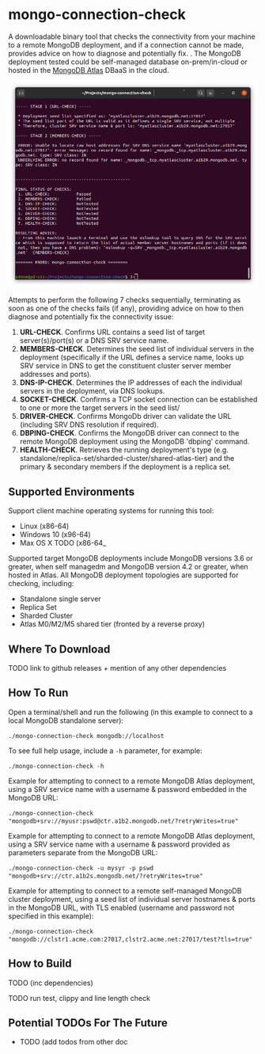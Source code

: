 # mongo-connection-check

A downloadable binary tool that checks the connectivity from your machine to a remote MongoDB deployment, and if a connection cannot be made, provides advice on how to diagnose and potentially fix.
. The MongoDB deployment tested could be self-managed database on-prem/in-cloud or hosted in the [MongoDB Atlas](https://www.mongodb.com/cloud/atlas) DBaaS in the cloud.

![Screenshot of mongo-connection-check](.tool_pic.png)

Attempts to perform the following 7 checks sequentially, terminating as soon as one of the checks fails (if any), providing advice on how to then diagnose and potentially fix the connectivity issue:
 1. __URL-CHECK__. Confirms URL contains a seed list of target server(s)/port(s) or a DNS SRV service name.
 2. __MEMBERS-CHECK__. Determines the seed list of individual servers in the deployment (specifically if the URL defines a service name, looks up SRV service in DNS to get the constituent cluster server member addresses and ports).
 3. __DNS-IP-CHECK__. Determines the IP addresses of each the individual servers in the deployment, via DNS lookups.
 4. __SOCKET-CHECK__. Confirms a TCP socket connection can be established to one or more the target servers in the seed list/
 5. __DRIVER-CHECK__. Confirms MongoDb driver can validate the URL (including SRV DNS resolution if required).
 6. __DBPING-CHECK__. Confirms the MongoDB driver can connect to the remote MongoDB deployment using the MongoDB 'dbping' command.
 7. __HEALTH-CHECK__. Retrieves the running deployment's type (e.g. standalone/replica-set/sharded-cluster/shared-atlas-tier) and the primary & secondary members if the deployment is a replica set.

## Supported Environments

Support client machine operating systems for running this tool:
 * Linux (x86-64)
 * Windows 10 (x96-64)
 * Max OS X TODO (x86-64_

Supported target MongoDB deployments include MongoDB versions 3.6 or greater, when self managedm and MongoDB version 4.2 or greater, when hosted in Atlas. All MongoDB deployment topologies are supported for checking, including: 
 * Standalone single server
 * Replica Set
 * Sharded Cluster
 * Atlas M0/M2/M5 shared tier (fronted by a reverse proxy)
 
## Where To Download

TODO link to github releases + mention of any other dependencies

## How To Run

Open a terminal/shell and run the following (in this example to connect to a local MongoDB standalone server):

```console
./mongo-connection-check mongodb://localhost
```

To see full help usage, include a `-h` parameter, for example:

```console
./mongo-connection-check -h
```

Example for attempting to connect to a remote MongoDB Atlas deployment, using a SRV service name with a username & password embedded in the MongoDB URL:

```console
./mongo-connection-check "mongodb+srv://myusr:pswd@ctr.a1b2.mongodb.net/?retryWrites=true"
```

Example for attempting to connect to a remote MongoDB Atlas deployment, using a SRV service name with a username & password provided as parameters separate from the MongoDB URL:

```console
./mongo-connection-check -u mysyr -p pswd "mongodb+srv://ctr.a1b2s.mongodb.net/?retryWrites=true"
```

Example for attempting to connect to a remote self-managed MongoDB cluster deployment, using a seed list of individual server hostnames & ports in the MongoDB URL, with TLS enabled (username and password not specified in this example):

```console
./mongo-connection-check "mongodb://clstr1.acme.com:27017,clstr2.acme.net:27017/test?tls=true"
```

## How to Build

TODO (inc dependencies)

TODO run test, clippy and line length check

## Potential TODOs For The Future

* TODO (add todos from other doc

